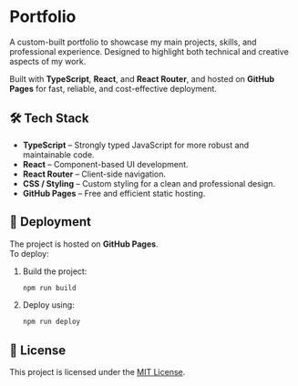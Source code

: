 # Portfolio

A custom-built portfolio to showcase my main projects, skills, and professional experience. Designed to highlight both technical and creative aspects of my work.

Built with **TypeScript**, **React**, and **React Router**, and hosted on **GitHub Pages** for fast, reliable, and cost-effective deployment.

## 🛠 Tech Stack

- **TypeScript** – Strongly typed JavaScript for more robust and maintainable code.
- **React** – Component-based UI development.
- **React Router** – Client-side navigation.
- **CSS / Styling** – Custom styling for a clean and professional design.
- **GitHub Pages** – Free and efficient static hosting.

## 🚀 Deployment

The project is hosted on **GitHub Pages**.  
To deploy:

1. Build the project:
   ```bash
   npm run build
   ```
2. Deploy using:
   ```bash
   npm run deploy
   ```

## 📜 License

This project is licensed under the [MIT License](https://github.com/Manuel-Pol/portfolio/blob/initial-settings/LICENSE).
